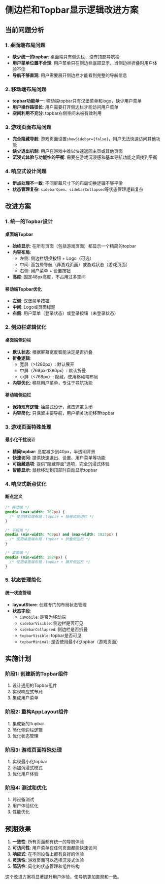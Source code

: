 # 侧边栏和Topbar显示逻辑改进方案

## 当前问题分析

### 1. 桌面端布局问题
- **缺少统一的topbar**: 桌面端只有侧边栏，没有顶部导航栏
- **用户菜单位置不合理**: 用户菜单只在侧边栏底部显示，当侧边栏折叠时用户体验不佳
- **导航不够直观**: 用户需要展开侧边栏才能看到完整的导航信息

### 2. 移动端布局问题
- **topbar功能单一**: 移动端topbar只有汉堡菜单和logo，缺少用户菜单
- **用户操作路径长**: 用户需要打开侧边栏才能访问用户菜单
- **空间利用不充分**: topbar右侧空间未被有效利用

### 3. 游戏页面布局问题
- **完全隐藏导航**: 游戏页面设置`showSidebar={false}`，用户无法快速访问其他功能
- **缺少退出机制**: 用户在游戏中难以快速返回主页或其他页面
- **沉浸式体验与功能性的平衡**: 需要在游戏沉浸感和基本导航功能之间找到平衡

### 4. 响应式设计问题
- **断点处理不一致**: 不同屏幕尺寸下的布局切换逻辑不够平滑
- **状态管理复杂**: `sidebarOpen`、`sidebarCollapsed`等状态管理逻辑复杂

## 改进方案

### 1. 统一的Topbar设计

#### 桌面端Topbar
- **始终显示**: 在所有页面（包括游戏页面）都显示一个精简的topbar
- **内容布局**: 
  - 左侧: 侧边栏切换按钮 + Logo（可选）
  - 中间: 面包屑导航（非游戏页面）或游戏状态（游戏页面）
  - 右侧: 用户菜单 + 设置按钮
- **高度**: 固定48px高度，不占用过多空间

#### 移动端Topbar优化
- **左侧**: 汉堡菜单按钮
- **中间**: Logo或页面标题
- **右侧**: 用户菜单（登录状态）或登录按钮（未登录状态）

### 2. 侧边栏逻辑优化

#### 桌面端侧边栏
- **默认状态**: 根据屏幕宽度智能决定是否折叠
- **折叠逻辑**: 
  - 宽屏（>1280px）: 默认展开
  - 中屏（768px-1280px）: 默认折叠
  - 小屏（<768px）: 隐藏，使用移动端布局
- **内容优化**: 移除用户菜单，专注于导航功能

#### 移动端侧边栏
- **保持现有逻辑**: 抽屉式设计，点击遮罩关闭
- **内容简化**: 只保留主要导航，用户相关功能移至topbar

### 3. 游戏页面特殊处理

#### 最小化干扰设计
- **精简topbar**: 高度减少到40px，半透明背景
- **快速访问**: 提供快速退出、设置、用户菜单等功能
- **可隐藏选项**: 提供"隐藏界面"选项，完全沉浸式体验
- **智能显示**: 鼠标移动到顶部时自动显示topbar

### 4. 响应式断点优化

#### 断点定义
```css
/* 移动端 */
@media (max-width: 767px) {
  /* 使用移动端布局：topbar + 抽屉式侧边栏 */
}

/* 平板端 */
@media (min-width: 768px) and (max-width: 1023px) {
  /* 使用桌面端布局：topbar + 折叠侧边栏 */
}

/* 桌面端 */
@media (min-width: 1024px) {
  /* 使用桌面端布局：topbar + 展开侧边栏 */
}
```

### 5. 状态管理简化

#### 统一状态管理
- **layoutStore**: 创建专门的布局状态管理
- **状态字段**:
  - `isMobile`: 是否为移动端
  - `sidebarVisible`: 侧边栏是否可见
  - `sidebarCollapsed`: 侧边栏是否折叠
  - `topbarVisible`: topbar是否可见
  - `topbarMinimal`: 是否使用最小化topbar（游戏页面）

## 实施计划

### 阶段1: 创建新的Topbar组件
1. 设计通用的Topbar组件
2. 实现响应式布局
3. 集成用户菜单

### 阶段2: 重构AppLayout组件
1. 集成新的Topbar
2. 简化侧边栏逻辑
3. 优化状态管理

### 阶段3: 游戏页面特殊处理
1. 实现最小化topbar
2. 添加沉浸式模式
3. 优化用户体验

### 阶段4: 测试和优化
1. 跨设备测试
2. 用户体验优化
3. 性能优化

## 预期效果

1. **一致性**: 所有页面都有统一的导航体验
2. **可访问性**: 用户菜单在任何页面都能快速访问
3. **响应式**: 在不同设备上都有良好的体验
4. **灵活性**: 游戏页面可以选择沉浸式体验
5. **简洁性**: 简化的状态管理和组件结构

这个改进方案将显著提升用户体验，使导航更加直观和一致。